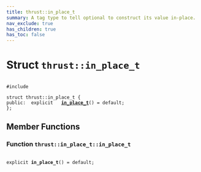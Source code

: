 ```yaml
---
title: thrust::in_place_t
summary: A tag type to tell optional to construct its value in-place. 
nav_exclude: true
has_children: true
has_toc: false
---
```


# Struct `thrust::in_place_t`

<code class="doxybook">
<span>#include <thrust/optional.h></span><br>
<span>struct thrust::in&#95;place&#95;t {</span>
<span>public:</span><span>&nbsp;&nbsp;explicit </span><span>&nbsp;&nbsp;<b><a href="{{ site.baseurl }}/api/classes/structthrust_1_1in__place__t.html#function-in-place-t">in&#95;place&#95;t</a></b>() = default;</span>
<span>};</span>
</code>

## Member Functions

<h3 id="function-in-place-t">
Function <code>thrust::in&#95;place&#95;t::in&#95;place&#95;t</code>
</h3>

<code class="doxybook">
<span>explicit </span><span><b>in_place_t</b>() = default;</span></code>

